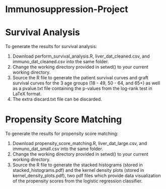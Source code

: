 # Immunosuppression-Project

# Survival Analysis
To generate the results for survival analysis:

1. Download perform_survival_analysis.R, liver_dat_cleaned.csv, and immuno_dat_cleaned.csv into the same folder. 
2. Change the working directory provided in setwd() to your current working directory. 
3. Source the R file to generate the patient survival curves and graft survival curves for the 3 age groups (18 - 49, 50 - 64, and 65+) as well as a pvalue.txt file containing the p-values from the log-rank test in LaTeX format. 
4. The extra discard.txt file can be discarded.

# Propensity Score Matching
To generate the results for propensity score matching: 
1. Download propensity_score_matching.R, liver_dat_large.csv, and immuno_dat_small.csv into the same folder.
2. Change the working directory provided in setwd() to your current working directory.
3. Source the R file to generate the stacked histograms (stored in stacked_histograms.pdf) and the kernel density plots (stored in kernel_density_plots.pdf), two pdf files which provide data visualization of the propensity scores from the logistic regression classifier.
